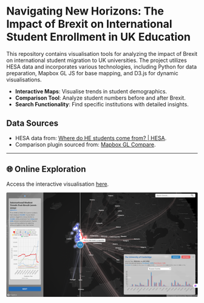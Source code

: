 # Navigating New Horizons: The Impact of Brexit on International Student Enrollment in UK Education

This repository contains visualisation tools for analyzing the impact of Brexit on international student migration to UK universities. The project utilizes HESA data and incorporates various technologies, including Python for data preparation, Mapbox GL JS for base mapping, and D3.js for dynamic visualisations.  

- **Interactive Maps**: Visualise trends in student demographics.  
- **Comparison Tool**: Analyze student numbers before and after Brexit.  
- **Search Functionality**: Find specific institutions with detailed insights.  

## Data Sources  
- HESA data from: [Where do HE students come from? | HESA](https://www.hesa.ac.uk/data-and-analysis/students/where-from).  
- Comparison plugin sourced from: [Mapbox GL Compare](https://github.com/mapbox/mapbox-gl-compare).

---  

## 🌐 Online Exploration  
Access the interactive visualisation [here](https://verali0710.github.io/03Viz-Brexit-Edu/).  

![Map Example](plots/web_example.jpg)  

